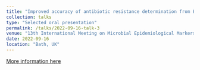 ```yaml
---
title: "Improved accuracy of antibiotic resistance determination from Enterococcus faecium whole-genome sequences"
collection: talks
type: "Selected oral presentation"
permalink: /talks/2022-09-16-talk-3
venue: "13th International Meeting on Microbial Epidemiological Markers"
date: 2022-09-16
location: "Bath, UK"
---
```


[More information here](https://www.escmid.org/dates-events/escmid-conferences/immem-xiii/final-programme)
